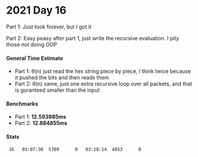 # 2021 Day 16

Part 1: Just took forever, but I got it

Part 2: Easy peasy after part 1, just write the recursive evaluation. I pity those not doing OOP

#### General Time Estimate
- Part 1: θ(n) just read the hex string piece by piece, I think twice because it pushed the bits and then reads them
- Part 2: θ(n) same, just one extra recursive loop over all packets, and that is guranteed smaller than the input

#### Benchmarks
- Part 1: **12.593985ms**
- Part 2: **12.884855ms**


#### Stats
```
 16   03:07:30  5709      0   03:18:14  4853      0
```